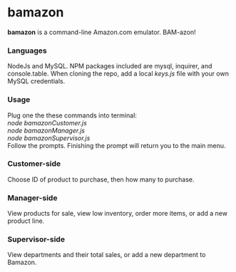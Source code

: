 # bamazon

**bamazon** is a command-line Amazon.com emulator. BAM-azon!

### Languages
NodeJs and MySQL. NPM packages included are mysql, inquirer, and console.table.
When cloning the repo, add a local _keys.js_ file with your own MySQL credentials. 

### Usage
Plug one the these commands into terminal:  
 _node bamazonCustomer.js_  
 _node bamazonManager.js_  
 _node bamazonSupervisor.js_  
Follow the prompts. Finishing the prompt will return you to the main menu. 

### Customer-side
Choose ID of product to purchase, then how many to purchase.

### Manager-side
View products for sale, view low inventory, order more items, or add a new product line.

### Supervisor-side
View departments and their total sales, or add a new department to Bamazon.

